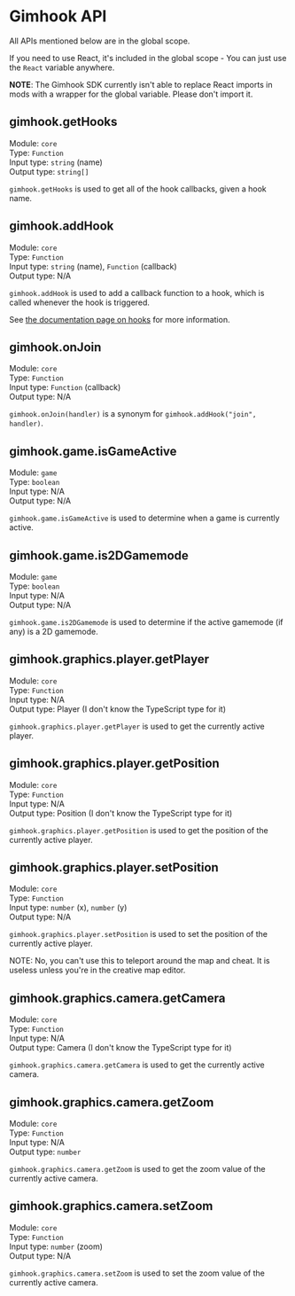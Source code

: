 # Gimhook API

All APIs mentioned below are in the global scope.

If you need to use React, it's included in the global scope - You can just use the `React` variable anywhere.

**NOTE**: The Gimhook SDK currently isn't able to replace React imports in mods with a wrapper for the global variable. Please don't import it.

## gimhook.getHooks

Module: `core`  
Type: `Function`  
Input type: `string` (name)  
Output type: `string[]`  

`gimhook.getHooks` is used to get all of the hook callbacks, given a hook name.

## gimhook.addHook

Module: `core`  
Type: `Function`  
Input type: `string` (name), `Function` (callback)   
Output type: N/A  

`gimhook.addHook` is used to add a callback function to a hook, which is called whenever the hook is triggered.

See [the documentation page on hooks](hooks.md) for more information.

## gimhook.onJoin

Module: `core`  
Type: `Function`  
Input type: `Function` (callback)   
Output type: N/A  

`gimhook.onJoin(handler)` is a synonym for `gimhook.addHook("join", handler)`.

## gimhook.game.isGameActive

Module: `game`  
Type: `boolean`  
Input type: N/A  
Output type: N/A  

`gimhook.game.isGameActive` is used to determine when a game is currently active.

## gimhook.game.is2DGamemode

Module: `game`  
Type: `boolean`  
Input type: N/A  
Output type: N/A  

`gimhook.game.is2DGamemode` is used to determine if the active gamemode (if any) is a 2D gamemode.

## gimhook.graphics.player.getPlayer

Module: `core`  
Type: `Function`  
Input type: N/A  
Output type: Player (I don't know the TypeScript type for it)  

`gimhook.graphics.player.getPlayer` is used to get the currently active player.

## gimhook.graphics.player.getPosition

Module: `core`  
Type: `Function`  
Input type: N/A  
Output type: Position (I don't know the TypeScript type for it)  

`gimhook.graphics.player.getPosition` is used to get the position of the currently active player.

## gimhook.graphics.player.setPosition

Module: `core`  
Type: `Function`  
Input type: `number` (x), `number` (y)  
Output type: N/A  

`gimhook.graphics.player.setPosition` is used to set the position of the currently active player.  

NOTE: No, you can't use this to teleport around the map and cheat. It is useless unless you're in the creative map editor.

## gimhook.graphics.camera.getCamera

Module: `core`  
Type: `Function`  
Input type: N/A  
Output type: Camera (I don't know the TypeScript type for it)  

`gimhook.graphics.camera.getCamera` is used to get the currently active camera.

## gimhook.graphics.camera.getZoom

Module: `core`  
Type: `Function`  
Input type: N/A  
Output type: `number`  

`gimhook.graphics.camera.getZoom` is used to get the zoom value of the currently active camera.

## gimhook.graphics.camera.setZoom

Module: `core`  
Type: `Function`  
Input type: `number` (zoom)  
Output type: N/A  

`gimhook.graphics.camera.setZoom` is used to set the zoom value of the currently active camera.